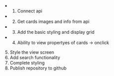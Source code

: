 + 1. Connect api 
+ 2. Get cards images and info from api
+ 3. Add the basic styling and display grid
+ 4. Ability to view propertyes of cards -> onclick
5. Style the view screen
6. Add search functionality
7. Complete styling 
8. Publish repository to github